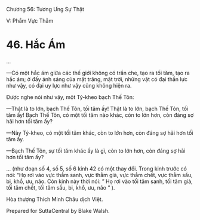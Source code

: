  

Chương 56: Tương Ưng Sự Thật

V: Phẩm Vực Thẳm

# 46\. Hắc Ám

…

—Có một hắc ám giữa các thế giới không có trần che, tạo ra tối tăm, tạo ra hắc ám; ở đấy ánh sáng của mặt trăng, mặt trời, những vật có đại thần lực như vậy, có đại uy lực như vậy cũng không hiện ra.

Ðược nghe nói như vậy, một Tỷ-kheo bạch Thế Tôn:

—Thật là to lớn, bạch Thế Tôn, tối tăm ấy! Thật là to lớn, bạch Thế Tôn, tối tăm ấy! Bạch Thế Tôn, có một tối tăm nào khác, còn to lớn hơn, còn đáng sợ hãi hơn tối tăm ấy?

—Này Tỷ-kheo, có một tối tăm khác, còn to lớn hơn, còn đáng sợ hãi hơn tối tăm ấy.

—Bạch Thế Tôn, sự tối tăm khác ấy là gì, còn to lớn hơn, còn đáng sợ hãi hơn tối tăm ấy?

… (như đoạn số 4, số 5, số 6 kinh 42 có một thay đổi. Trong kinh trước có nói: “Họ rơi vào vực thẳm sanh, vực thẳm già, vực thẳm chết, vực thẳm sầu, bi, khổ, ưu, não. Còn kinh này thời nói: ” Họ rơi vào tối tăm sanh, tối tăm già, tối tăm chết, tối tăm sầu, bi, khổ, ưu, não ” ).

Hòa thượng Thích Minh Châu dịch Việt.

Prepared for SuttaCentral by Blake Walsh.